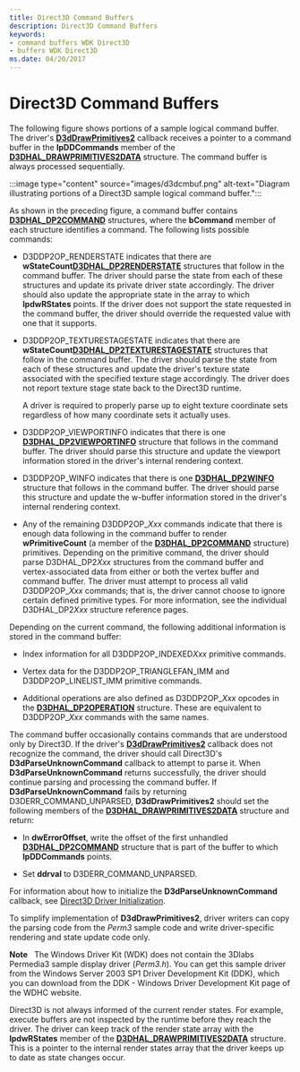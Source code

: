 ```yaml
---
title: Direct3D Command Buffers
description: Direct3D Command Buffers
keywords:
- command buffers WDK Direct3D
- buffers WDK Direct3D
ms.date: 04/20/2017
---
```


# Direct3D Command Buffers

The following figure shows portions of a sample logical command buffer. The driver's [**D3dDrawPrimitives2**](/windows-hardware/drivers/ddi/d3dhal/nc-d3dhal-lpd3dhal_drawprimitives2cb) callback receives a pointer to a command buffer in the **lpDDCommands** member of the [**D3DHAL_DRAWPRIMITIVES2DATA**](/windows-hardware/drivers/ddi/d3dhal/ns-d3dhal-_d3dhal_drawprimitives2data) structure. The command buffer is always processed sequentially.

:::image type="content" source="images/d3dcmbuf.png" alt-text="Diagram illustrating portions of a Direct3D sample logical command buffer.":::

As shown in the preceding figure, a command buffer contains [**D3DHAL_DP2COMMAND**](/windows-hardware/drivers/ddi/d3dhal/ns-d3dhal-_d3dhal_dp2command) structures, where the **bCommand** member of each structure identifies a command. The following lists possible commands:

* D3DDP2OP_RENDERSTATE indicates that there are **wStateCount**[**D3DHAL_DP2RENDERSTATE**](/windows-hardware/drivers/ddi/d3dhal/ns-d3dhal-_d3dhal_dp2renderstate) structures that follow in the command buffer. The driver should parse the state from each of these structures and update its private driver state accordingly. The driver should also update the appropriate state in the array to which **lpdwRStates** points. If the driver does not support the state requested in the command buffer, the driver should override the requested value with one that it supports.

* D3DDP2OP_TEXTURESTAGESTATE indicates that there are **wStateCount**[**D3DHAL_DP2TEXTURESTAGESTATE**](/windows-hardware/drivers/ddi/d3dhal/ns-d3dhal-_d3dhal_dp2texturestagestate) structures that follow in the command buffer. The driver should parse the state from each of these structures and update the driver's texture state associated with the specified texture stage accordingly. The driver does not report texture stage state back to the Direct3D runtime.

  A driver is required to properly parse up to eight texture coordinate sets regardless of how many coordinate sets it actually uses.

* D3DDP2OP_VIEWPORTINFO indicates that there is one [**D3DHAL_DP2VIEWPORTINFO**](/windows-hardware/drivers/ddi/d3dhal/ns-d3dhal-_d3dhal_dp2viewportinfo) structure that follows in the command buffer. The driver should parse this structure and update the viewport information stored in the driver's internal rendering context.

* D3DDP2OP_WINFO indicates that there is one [**D3DHAL_DP2WINFO**](/windows-hardware/drivers/ddi/d3dhal/ns-d3dhal-_d3dhal_dp2winfo) structure that follows in the command buffer. The driver should parse this structure and update the w-buffer information stored in the driver's internal rendering context.

* Any of the remaining D3DDP2OP_*Xxx* commands indicate that there is enough data following in the command buffer to render **wPrimitiveCount** (a member of the [**D3DHAL_DP2COMMAND**](/windows-hardware/drivers/ddi/d3dhal/ns-d3dhal-_d3dhal_dp2command) structure) primitives. Depending on the primitive command, the driver should parse D3DHAL_DP2*Xxx* structures from the command buffer and vertex-associated data from either or both the vertex buffer and command buffer. The driver must attempt to process all valid D3DDP2OP_*Xxx* commands; that is, the driver cannot choose to ignore certain defined primitive types. For more information, see the individual D3DHAL_DP2*Xxx* structure reference pages.

Depending on the current command, the following additional information is stored in the command buffer:

* Index information for all D3DDP2OP_INDEXED*Xxx* primitive commands.

* Vertex data for the D3DDP2OP_TRIANGLEFAN_IMM and D3DDP2OP_LINELIST_IMM primitive commands.

* Additional operations are also defined as D3DDP2OP_*Xxx* opcodes in the [**D3DHAL_DP2OPERATION**](/windows-hardware/drivers/ddi/d3dhal/ne-d3dhal-_d3dhal_dp2operation) structure. These are equivalent to D3DDP2OP_*Xxx* commands with the same names.

The command buffer occasionally contains commands that are understood only by Direct3D. If the driver's [**D3dDrawPrimitives2**](/windows-hardware/drivers/ddi/d3dhal/nc-d3dhal-lpd3dhal_drawprimitives2cb) callback does not recognize the command, the driver should call Direct3D's **D3dParseUnknownCommand** callback to attempt to parse it. When **D3dParseUnknownCommand** returns successfully, the driver should continue parsing and processing the command buffer. If **D3dParseUnknownCommand** fails by returning D3DERR_COMMAND_UNPARSED, **D3dDrawPrimitives2** should set the following members of the [**D3DHAL_DRAWPRIMITIVES2DATA**](/windows-hardware/drivers/ddi/d3dhal/ns-d3dhal-_d3dhal_drawprimitives2data) structure and return:

* In **dwErrorOffset**, write the offset of the first unhandled [**D3DHAL_DP2COMMAND**](/windows-hardware/drivers/ddi/d3dhal/ns-d3dhal-_d3dhal_dp2command) structure that is part of the buffer to which **lpDDCommands** points.

* Set **ddrval** to D3DERR_COMMAND_UNPARSED.

For information about how to initialize the **D3dParseUnknownCommand** callback, see [Direct3D Driver Initialization](direct3d-driver-initialization.md).

To simplify implementation of **D3dDrawPrimitives2**, driver writers can copy the parsing code from the *Perm3* sample code and write driver-specific rendering and state update code only.

**Note**   The Windows Driver Kit (WDK) does not contain the 3Dlabs Permedia3 sample display driver (*Perm3.h*). You can get this sample driver from the Windows Server 2003 SP1 Driver Development Kit (DDK), which you can download from the DDK - Windows Driver Development Kit page of the WDHC website.

Direct3D is not always informed of the current render states. For example, execute buffers are not inspected by the runtime before they reach the driver. The driver can keep track of the render state array with the **lpdwRStates** member of the [**D3DHAL_DRAWPRIMITIVES2DATA**](/windows-hardware/drivers/ddi/d3dhal/ns-d3dhal-_d3dhal_drawprimitives2data) structure. This is a pointer to the internal render states array that the driver keeps up to date as state changes occur.
